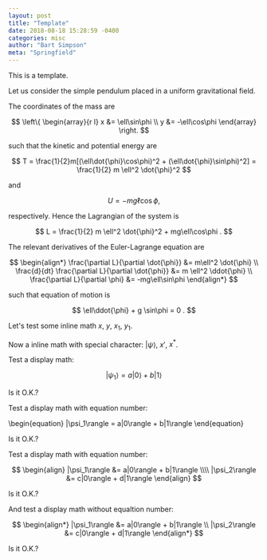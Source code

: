 ```yaml
---
layout: post
title: "Template"
date: 2018-08-18 15:28:59 -0400
categories: misc
author: "Bart Simpson"
meta: "Springfield"
---
```


This is a template.

Let us consider the simple pendulum placed in a uniform gravitational field.

The coordinates of the mass are 

$$
   \left\{ 
   \begin{array}{r l}
   x &= \ell\sin\phi \\
   y &= -\ell\cos\phi 
   \end{array} \right. 
$$

such that the kinetic and potential energy are

$$
   T = \frac{1}{2}m[(\ell\dot{\phi}\cos\phi)^2 + (\ell\dot{\phi}\sin\phi)^2] = \frac{1}{2} m \ell^2 \dot{\phi}^2
$$

and 

$$
   U = -mg\ell\cos\phi , 
$$

respectively. Hence the Lagrangian of the system is 

$$
   L = \frac{1}{2} m \ell^2 \dot{\phi}^2 + mg\ell\cos\phi .
$$
	

The relevant derivatives of the Euler-Lagrange equation are

$$
   \begin{align*}
   \frac{\partial L}{\partial \dot{\phi}} &= m\ell^2 \dot{\phi} \\
   \frac{d}{dt} \frac{\partial L}{\partial \dot{\phi}} &= m \ell^2 \ddot{\phi} \\
   \frac{\partial L}{\partial \phi} &= -mg\ell\sin\phi 
   \end{align*}
$$

such that equation of motion is 

$$
   \ell\ddot{\phi} + g \sin\phi = 0 .
$$


Let's test some inline math $x$, $y$, $x_1$, $y_1$.

Now a inline math with special character: $|\psi\rangle$, $x'$, $x^*$.

Test a display math:

$$
   |\psi_1\rangle = a|0\rangle + b|1\rangle
$$

Is it O.K.?

Test a display math with equation number:

\begin{equation}
   |\psi_1\rangle = a|0\rangle + b|1\rangle
\end{equation}

Is it O.K.?

Test a display math with equation number:

$$
  \begin{align}
    |\psi_1\rangle &= a|0\rangle + b|1\rangle \\\\
    |\psi_2\rangle &= c|0\rangle + d|1\rangle
  \end{align}
$$

Is it O.K.?

And test a display math without equaltion number:

$$
  \begin{align*}
    |\psi_1\rangle &= a|0\rangle + b|1\rangle \\
    |\psi_2\rangle &= c|0\rangle + d|1\rangle
  \end{align*}
$$

Is it O.K.?

